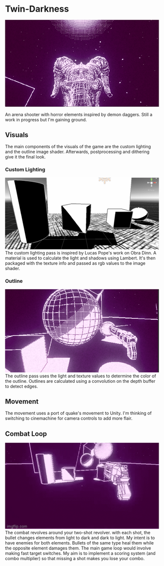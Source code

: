 # Twin-Darkness
<img src="Media/Thumbnail.png" width = "900">   

 
An arena shooter with horror elements inspired by demon daggers. Still a work in progress but I'm gaining ground.

## Visuals
  The main components of the visuals of the game are the custom lighting and the outline image shader. Afterwards, postprocessing and dithering give it the final look.
  ### Custom Lighting
  <img src="Media/Lighting.png" width = "700">   
    The custom lighting pass is inspired by Lucas Pope's work on Obra Dinn. A material is used to calculate the light and shadows using Lambert. It's then packaged with 
    the texture info and passed as rgb values to the image shader.
    
  ### Outline
  <img src="Media/AddedEffects.png" width = "600"> 
    The outline pass uses the light and texture values to determine the color of the outline. Outlines are calculated using a convolution on the depth buffer to detect edges.

## Movement
  The movement uses a port of quake's movement to Unity. I'm thinking of switching to cinemachine for camera controls to add more flair. 
  
## Combat Loop
<img src="Media/Demo.gif" width = "600"> 
  The combat revolves around your two-shot revolver. with each shot, the bullet changes elements from light to dark and dark to light. My intent is to have enemies
  for both elements. Bullets of the same type heal them while the opposite element damages them. The main game loop would involve making fast target switches. My aim is to implement a scoring system (and combo multiplier) so that missing a shot makes you lose your combo.
